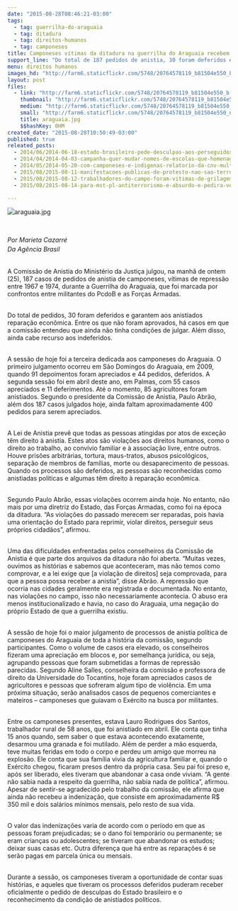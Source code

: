 ```yaml
---
date: "2015-08-28T08:46:21-03:00"
tags:
  - tag: guerrilha-do-araguaia
  - tag: ditadura
  - tag: direitos-humanos
  - tag: camponeses
title: Camponeses vítimas da ditadura na guerrilha do Araguaia recebem anistia política
support_line: "Do total de 187 pedidos de anistia, 30 foram deferidos e garantem reparação econômica; a repressão contra a guerrilha na região amazônica aconteceu nos anos 60 e 70."
menu: direitos humanos
images_hd: "http://farm6.staticflickr.com/5748/20764578119_b81504e550_b.jpg"
layout: post
files:
  - link: "http://farm6.staticflickr.com/5748/20764578119_b81504e550_b.jpg"
    thumbnail: "http://farm6.staticflickr.com/5748/20764578119_b81504e550_t.jpg"
    medium: "http://farm6.staticflickr.com/5748/20764578119_b81504e550_z.jpg"
    small: "http://farm6.staticflickr.com/5748/20764578119_b81504e550_n.jpg"
    title: araguaia.jpg
    $$hashKey: 0HM
created_date: "2015-08-28T10:50:49-03:00"
published: true
releated_posts:
  - 2014/06/2014-06-18-estado-brasileiro-pede-desculpas-aos-perseguidos-do-encruzilhada-natalino.md
  - 2014/04/2014-04-03-campanha-quer-mudar-nomes-de-escolas-que-homenageiam-ditadores.md-e
  - 2014/05/2014-05-20-com-camponeses-e-indigenas-relatorio-da-cnv-multiplicara-vitimas-da-ditadura.md
  - 2015/08/2015-08-11-manifestacoes-publicas-de-protesto-nao-sao-terrorismo.md
  - 2015/08/2015-08-12-trabalhadores-do-campo-foram-vitimas-de-grilagem-na-ditadura.md
  - 2015/08/2015-08-14-para-mst-pl-antiterrorismo-e-absurdo-e-pedira-veto-em-reuniao-com-dilma.md

---
```

<p style="line-height: 20.7999992370605px;"><img alt="araguaia.jpg" src="http://farm6.staticflickr.com/5748/20764578119_b81504e550_b.jpg" /><br />
<br />
<br />
<em>Por Marieta Cazarr&eacute;<br />
Da&nbsp;Ag&ecirc;ncia Brasil</em></p>

<p><br />
A Comiss&atilde;o de Anistia do Minist&eacute;rio da Justi&ccedil;a julgou, na manh&atilde; de ontem (25), 187 casos de pedidos de anistia de camponeses, v&iacute;timas de repress&atilde;o entre 1967 e 1974, durante a Guerrilha do Araguaia, que foi marcada por confrontos entre militantes do PcdoB e as For&ccedil;as Armadas.</p>

<p><br />
Do total de pedidos, 30 foram deferidos e garantem aos anistiados repara&ccedil;&atilde;o econ&ocirc;mica. Entre os que n&atilde;o foram aprovados, h&aacute; casos em que a comiss&atilde;o entendeu que ainda n&atilde;o tinha condi&ccedil;&otilde;es de julgar. Al&eacute;m disso, ainda cabe recurso aos indeferidos.</p>

<p><br />
A sess&atilde;o de hoje foi a terceira dedicada aos camponeses do Araguaia. O primeiro julgamento ocorreu em S&atilde;o Domingos do Araguaia, em 2009, quando 91 depoimentos foram apreciados e 44 pedidos, deferidos. A segunda sess&atilde;o foi em abril deste ano, em Palmas, com 55 casos apreciados e 11 deferimentos. At&eacute; o momento, 85 agricultores foram anistiados. Segundo o presidente da Comiss&atilde;o de Anistia, Paulo Abr&atilde;o, al&eacute;m dos 187 casos julgados hoje, ainda faltam aproximadamente 400 pedidos para serem apreciados.</p>

<p><br />
A Lei de Anistia prev&ecirc; que todas as pessoas atingidas por atos de exce&ccedil;&atilde;o t&ecirc;m direito &agrave; anistia. Estes atos s&atilde;o viola&ccedil;&otilde;es aos direitos humanos, como o direito ao trabalho, ao conv&iacute;vio familiar e &agrave; associa&ccedil;&atilde;o livre, entre outros. Houve pris&otilde;es arbitr&aacute;rias, tortura, maus-tratos, abusos psicol&oacute;gicos, separa&ccedil;&atilde;o de membros de fam&iacute;lias, morte ou desaparecimento de pessoas. Quando os processos s&atilde;o deferidos, as pessoas s&atilde;o reconhecidas como anistiadas pol&iacute;ticas e algumas t&ecirc;m direito &agrave; repara&ccedil;&atilde;o econ&ocirc;mica.</p>

<p><br />
Segundo Paulo Abr&atilde;o, essas viola&ccedil;&otilde;es ocorrem ainda hoje. No entanto, n&atilde;o mais por uma diretriz do Estado, das For&ccedil;as Armadas, como foi na &eacute;poca da ditadura. &ldquo;As viola&ccedil;&otilde;es do passado merecem ser reparadas, pois havia uma orienta&ccedil;&atilde;o do Estado para reprimir, violar direitos, perseguir seus pr&oacute;prios cidad&atilde;os&rdquo;, afirmou.</p>

<p><br />
Uma das dificuldades enfrentadas pelos conselheiros da Comiss&atilde;o de Anistia &eacute; que parte dos arquivos da ditadura n&atilde;o foi aberta. &ldquo;Muitas vezes, ouvimos as hist&oacute;rias e sabemos que aconteceram, mas n&atilde;o temos como comprovar, e a lei exige que [a viola&ccedil;&atilde;o de direitos] seja comprovada, para que a pessoa possa receber a anistia&rdquo;, disse Abr&atilde;o. A repress&atilde;o que ocorria nas cidades geralmente era registrada e documentada. No entanto, nas viola&ccedil;&otilde;es no campo, isso n&atilde;o necessariamente acontecia. O abuso era menos institucionalizado e havia, no caso do Araguaia, uma nega&ccedil;&atilde;o do pr&oacute;prio Estado de que a guerrilha existiu.</p>

<p><br />
A sess&atilde;o de hoje foi o maior julgamento de processos de anistia pol&iacute;tica de camponeses do Araguaia de toda a hist&oacute;ria da comiss&atilde;o, segundo participantes. Como o volume de casos era elevado, os conselheiros fizeram uma aprecia&ccedil;&atilde;o em blocos e, por semelhan&ccedil;a jur&iacute;dica, ou seja, agrupando pessoas que foram submetidas a formas de repress&atilde;o parecidas. Segundo Aline Salles, conselheira da comiss&atilde;o e professora de direito da Universidade do Tocantins, hoje foram apreciados casos de agricultores e pessoas que sofreram algum tipo de viol&ecirc;ncia. Em uma pr&oacute;xima situa&ccedil;&atilde;o, ser&atilde;o analisados casos de pequenos comerciantes e mateiros &ndash; camponeses que guiavam o Ex&eacute;rcito na busca por militantes.</p>

<p><br />
Entre os camponeses presentes, estava Lauro Rodrigues dos Santos, trabalhador rural de 58 anos, que foi anistiado em abril. Ele conta que tinha 15 anos quando, sem saber o que estava acontecendo exatamente, desarmou uma granada e foi mutilado. Al&eacute;m de perder a m&atilde;o esquerda, teve muitas feridas em todo o corpo e perdeu um amigo que morreu na explos&atilde;o. Ele conta que sua fam&iacute;lia vivia da agricultura familiar e, quando o Ex&eacute;rcito chegou, ficaram presos dentro da pr&oacute;pria casa. Seu pai foi preso e, ap&oacute;s ser liberado, eles tiveram que abandonar a casa onde viviam. &ldquo;A gente n&atilde;o sabia nada a respeito da guerrilha, n&atilde;o sabia nada de pol&iacute;tica&rdquo;, afirmou. Apesar de sentir-se agradecido pelo trabalho da comiss&atilde;o, ele afirma que ainda n&atilde;o recebeu a indeniza&ccedil;&atilde;o, que consiste em aproximadamente R$ 350 mil e dois sal&aacute;rios m&iacute;nimos mensais, pelo resto de sua vida.</p>

<p><br />
O valor das indeniza&ccedil;&otilde;es varia de acordo com o per&iacute;odo em que as pessoas foram prejudicadas; se o dano foi tempor&aacute;rio ou permanente; se eram crian&ccedil;as ou adolescentes; se tiveram que abandonar os estudos; deixar suas casas etc. Outra diferen&ccedil;a que h&aacute; entre as repara&ccedil;&otilde;es &eacute; se ser&atilde;o pagas em parcela &uacute;nica ou mensais.</p>

<p><br />
Durante a sess&atilde;o, os camponeses tiveram a oportunidade de contar suas hist&oacute;rias, e aqueles que tiveram os processos deferidos puderam receber oficialmente o pedido de desculpas do Estado brasileiro e o reconhecimento da condi&ccedil;&atilde;o de anistiados pol&iacute;ticos.</p>
